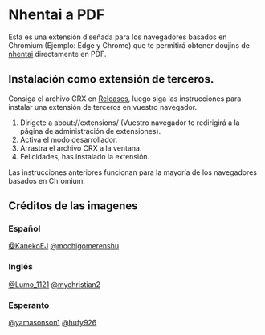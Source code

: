 # Nhentai a PDF

Esta es una extensión diseñada para los navegadores basados en Chromium (Ejemplo: Edge y Chrome) que te permitirá obtener doujins de [nhentai](https://nhentai.net/) directamente en PDF.

## Instalación como extensión de terceros.
Consiga el archivo CRX en [Releases](https://github.com/UshiHiraga/nhentai_downloader/releases), luego siga las instrucciones para instalar una extensión de terceros en vuestro navegador.

  1. Dirígete a about://extensions/ (Vuestro navegador te redirigirá a la página de administración de extensiones).
  2. Activa el modo desarrollador.
  3. Arrastra el archivo CRX a la ventana.
  4. Felicidades, has instalado la extensión.
  
Las instrucciones anteriores funcionan para la mayoría de los navegadores basados en Chromium.

## Créditos de las imagenes

### Español
[@KanekoEJ](https://twitter.com/KanekoEJ)
[@mochigomerenshu](https://twitter.com/mochigomerenshu)

### Inglés
[@Lumo_1121](https://twitter.com/Lumo_1121)
[@mychristian2](https://twitter.com/mychristian2)

### Esperanto
[@yamasonson1](https://twitter.com/yamasonson1)
[@hufy926](https://twitter.com/hufy926)